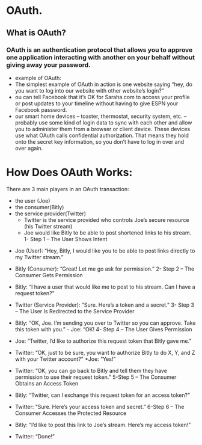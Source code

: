 # OAuth.
## What is OAuth?
### OAuth is an authentication protocol that allows you to approve one application interacting with another on your behalf without giving away your password.

- example of OAuth:
- The simplest example of OAuth in action is one website saying “hey, do you want to log into our website with other website’s login?”
- ou can tell Facebook that it’s OK for Saraha.com to access your profile or post updates to your timeline without having to give ESPN your Facebook password.
- our smart home devices – toaster, thermostat, security system, etc. – probably use some kind of login data to sync with each other and allow you to administer them from a browser or client device. These devices use what OAuth calls confidential authorization. That means they hold onto the secret key information, so you don’t have to log in over and over again.




# How Does OAuth Works:
There are 3 main players in an OAuth transaction:

- the user (Joe)
- the consumer(Bitly)
- the service provider(Twitter)
    - Twitter is the service provided who controls Joe’s secure resource (his Twitter stream)
    - Joe would like Bitly to be able to post shortened links to his stream.
1- Step 1 – The User Shows Intent

* Joe (User): “Hey, Bitly, I would like you to be able to post links directly to my Twitter stream.”
* Bitly (Consumer): “Great! Let me go ask for permission.”
2- Step 2 – The Consumer Gets Permission

* Bitly: “I have a user that would like me to post to his stream. Can I have a request token?”
* Twitter (Service Provider): “Sure. Here’s a token and a secret.”
3- Step 3 – The User Is Redirected to the Service Provider

* Bitly: “OK, Joe. I’m sending you over to Twitter so you can approve. Take this token with you.” - Joe: “OK!
4- Step 4 – The User Gives Permission

* Joe: “Twitter, I’d like to authorize this request token that Bitly gave me.”
* Twitter: “OK, just to be sure, you want to authorize Bitly to do X, Y, and Z with your Twitter account?”
*Joe: “Yes!”
* Twitter: “OK, you can go back to Bitly and tell them they have permission to use their request token.”
5-Step 5 – The Consumer Obtains an Access Token

* Bitly: “Twitter, can I exchange this request token for an access token?”
* Twitter: “Sure. Here’s your access token and secret.”
6-Step 6 – The Consumer Accesses the Protected Resource

* Bitly: “I’d like to post this link to Joe’s stream. Here’s my access token!”
* Twitter: “Done!”
